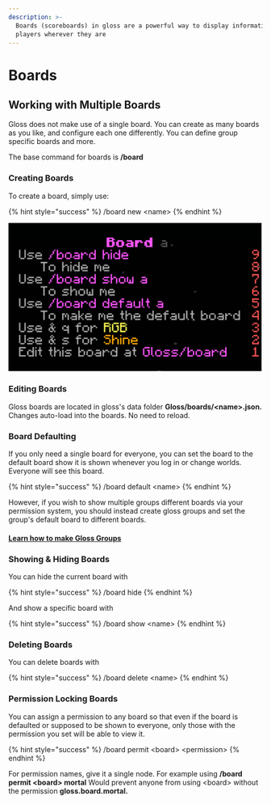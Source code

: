 ```yaml
---
description: >-
  Boards (scoreboards) in gloss are a powerful way to display information to
  players wherever they are
---
```


# Boards

## Working with Multiple Boards

Gloss does not make use of a single board. You can create as many boards as you like, and configure each one differently. You can define group specific boards and more.

The base command for boards is **/board**

### Creating Boards

To create a board, simply use: 

{% hint style="success" %}
/board new &lt;name&gt;
{% endhint %}

![](../.gitbook/assets/image%20%284%29.png)

### Editing Boards

Gloss boards are located in gloss's data folder **Gloss/boards/&lt;name&gt;.json.** Changes auto-load into the boards. No need to reload.

### Board Defaulting

If you only need a single board for everyone, you can set the board to the default board show it is shown whenever you log in or change worlds. Everyone will see this board.

{% hint style="success" %}
/board default &lt;name&gt;
{% endhint %}

However, if you wish to show multiple groups different boards via your permission system, you should instead create gloss groups and set the group's default board to different boards. 

#### [Learn how to make Gloss Groups](groups.md)

### Showing & Hiding Boards

You can hide the current board with 

{% hint style="success" %}
/board hide
{% endhint %}

And show a specific board with 

{% hint style="success" %}
/board show &lt;name&gt;
{% endhint %}

### Deleting Boards

You can delete boards with

{% hint style="success" %}
/board delete &lt;name&gt;
{% endhint %}

### Permission Locking Boards

You can assign a permission to any board so that even if the board is defaulted or supposed to be shown to everyone, only those with the permission you set will be able to view it.

{% hint style="success" %}
/board permit &lt;board&gt; &lt;permission&gt;
{% endhint %}

For permission names, give it a single node. For example using **/board permit &lt;board&gt; mortal** Would prevent anyone from using &lt;board&gt; without the permission **gloss.board.mortal.** 

